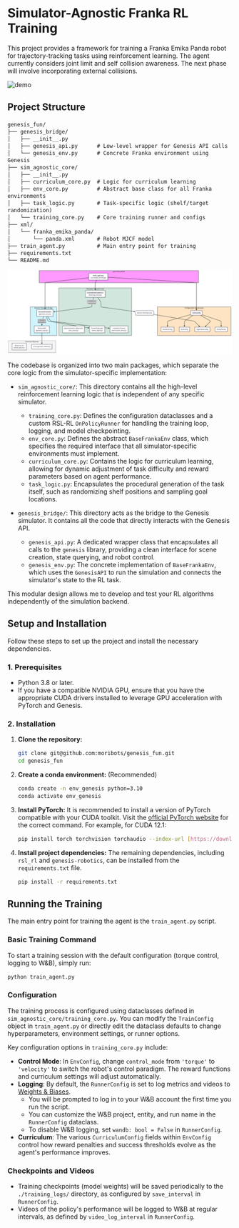 # Simulator-Agnostic Franka RL Training

This project provides a framework for training a Franka Emika Panda robot for trajectory-tracking tasks using reinforcement learning. The agent currently considers joint limit and self collision awareness. The next phase will involve incorporating external collisions.

![demo](demo.gif)

## Project Structure

```
genesis_fun/
├── genesis_bridge/
│   ├── __init__.py
│   ├── genesis_api.py      # Low-level wrapper for Genesis API calls
│   └── genesis_env.py      # Concrete Franka environment using Genesis
├── sim_agnostic_core/
│   ├── __init__.py
│   ├── curriculum_core.py  # Logic for curriculum learning
│   ├── env_core.py         # Abstract base class for all Franka environments
│   ├── task_logic.py       # Task-specific logic (shelf/target randomization)
│   └── training_core.py    # Core training runner and configs
├── xml/
│   └── franka_emika_panda/
│       └── panda.xml       # Robot MJCF model
├── train_agent.py          # Main entry point for training
├── requirements.txt
└── README.md
```

![alt text](RLFranka.png)

The codebase is organized into two main packages, which separate the core logic from the simulator-specific implementation:

* `sim_agnostic_core/`: This directory contains all the high-level reinforcement learning logic that is independent of any specific simulator.

    * `training_core.py`: Defines the configuration dataclasses and a custom RSL-RL `OnPolicyRunner` for handling the training loop, logging, and model checkpointing.
    * `env_core.py`: Defines the abstract `BaseFrankaEnv` class, which specifies the required interface that all simulator-specific environments must implement.
    * `curriculum_core.py`: Contains the logic for curriculum learning, allowing for dynamic adjustment of task difficulty and reward parameters based on agent performance.
    * `task_logic.py`: Encapsulates the procedural generation of the task itself, such as randomizing shelf positions and sampling goal locations.

* `genesis_bridge/`: This directory acts as the bridge to the Genesis simulator. It contains all the code that directly interacts with the Genesis API.

    * `genesis_api.py`: A dedicated wrapper class that encapsulates all calls to the `genesis` library, providing a clean interface for scene creation, state querying, and robot control.
    * `genesis_env.py`: The concrete implementation of `BaseFrankaEnv`, which uses the `GenesisAPI` to run the simulation and connects the simulator's state to the RL task.

This modular design allows me to develop and test your RL algorithms independently of the simulation backend.

## Setup and Installation

Follow these steps to set up the project and install the necessary dependencies.

### 1. Prerequisites

* Python 3.8 or later.
* If you have a compatible NVIDIA GPU, ensure that you have the appropriate CUDA drivers installed to leverage GPU acceleration with PyTorch and Genesis.

### 2. Installation

1.  **Clone the repository:**
    ```bash
    git clone git@github.com:moribots/genesis_fun.git
    cd genesis_fun
    ```

2.  **Create a conda environment:** (Recommended)
    ```bash
    conda create -n env_genesis python=3.10
    conda activate env_genesis
    ```

3.  **Install PyTorch:**
    It is recommended to install a version of PyTorch compatible with your CUDA toolkit. Visit the [official PyTorch website](https://pytorch.org/get-started/locally/) for the correct command. For example, for CUDA 12.1:
    ```bash
    pip install torch torchvision torchaudio --index-url [https://download.pytorch.org/whl/cu121](https://download.pytorch.org/whl/cu121)
    ```

4.  **Install project dependencies:**
    The remaining dependencies, including `rsl_rl` and `genesis-robotics`, can be installed from the `requirements.txt` file.
    ```bash
    pip install -r requirements.txt
    ```

## Running the Training

The main entry point for training the agent is the `train_agent.py` script.

### Basic Training Command

To start a training session with the default configuration (torque control, logging to W&B), simply run:

```bash
python train_agent.py
```

### Configuration

The training process is configured using dataclasses defined in `sim_agnostic_core/training_core.py`. You can modify the `TrainConfig` object in `train_agent.py` or directly edit the dataclass defaults to change hyperparameters, environment settings, or runner options.

Key configuration options in `training_core.py` include:

* **Control Mode**: In `EnvConfig`, change `control_mode` from `'torque'` to `'velocity'` to switch the robot's control paradigm. The reward functions and curriculum settings will adjust automatically.
* **Logging**: By default, the `RunnerConfig` is set to log metrics and videos to [Weights & Biases](https://wandb.ai).
    * You will be prompted to log in to your W&B account the first time you run the script.
    * You can customize the W&B project, entity, and run name in the `RunnerConfig` dataclass.
    * To disable W&B logging, set `wandb: bool = False` in `RunnerConfig`.
* **Curriculum**: The various `CurriculumConfig` fields within `EnvConfig` control how reward penalties and success thresholds evolve as the agent's performance improves.

### Checkpoints and Videos

* Training checkpoints (model weights) will be saved periodically to the `./training_logs/` directory, as configured by `save_interval` in `RunnerConfig`.
* Videos of the policy's performance will be logged to W&B at regular intervals, as defined by `video_log_interval` in `RunnerConfig`.

